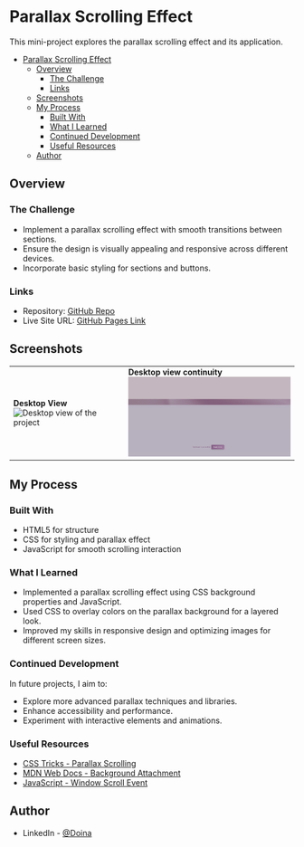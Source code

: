 # Parallax Scrolling Effect

This mini-project explores the parallax scrolling effect and its application.

- [Parallax Scrolling Effect](#parallax-scrolling-effect)
  - [Overview](#overview)
    - [The Challenge](#the-challenge)
    - [Links](#links)
  - [Screenshots](#screenshots)
  - [My Process](#my-process)
    - [Built With](#built-with)
    - [What I Learned](#what-i-learned)
    - [Continued Development](#continued-development)
    - [Useful Resources](#useful-resources)
  - [Author](#author)

## Overview

### The Challenge

- Implement a parallax scrolling effect with smooth transitions between sections.
- Ensure the design is visually appealing and responsive across different devices.
- Incorporate basic styling for sections and buttons.

### Links

- Repository: [GitHub Repo](https://github.com/Doileo/parallax-animation)
- Live Site URL: [GitHub Pages Link](https://doileo.github.io/parallax-animation/)

## Screenshots

<table>
  <tr>
    <td>
      <strong>Desktop View</strong><br>
      <img src="assets/desktop-screenshot.png" alt="Desktop view of the project" width="300"/><br>
    </td>
    <td>
      <strong>Desktop view continuity</strong><br>
      <img src="assets/second-screenshot.png" alt="Second screenshot" width="300"/><br>
    </td>
  </tr>
</table>

## My Process

### Built With

- HTML5 for structure
- CSS for styling and parallax effect
- JavaScript for smooth scrolling interaction

### What I Learned

- Implemented a parallax scrolling effect using CSS background properties and JavaScript.
- Used CSS to overlay colors on the parallax background for a layered look.
- Improved my skills in responsive design and optimizing images for different screen sizes.

### Continued Development

In future projects, I aim to:

- Explore more advanced parallax techniques and libraries.
- Enhance accessibility and performance.
- Experiment with interactive elements and animations.

### Useful Resources

- [CSS Tricks - Parallax Scrolling](https://css-tricks.com/parallax-backgrounds/)
- [MDN Web Docs - Background Attachment](https://developer.mozilla.org/en-US/docs/Web/CSS/background-attachment)
- [JavaScript - Window Scroll Event](https://developer.mozilla.org/en-US/docs/Web/API/Window/scroll_event)

## Author

- LinkedIn - [@Doina](https://www.linkedin.com/in/doinaleovchindeveloper/)
